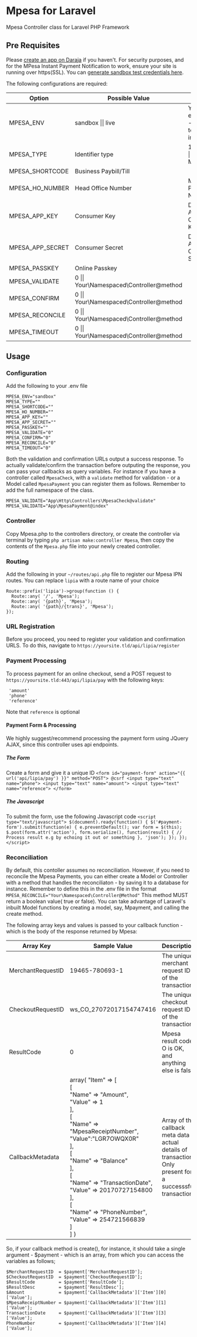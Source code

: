 # Mpesa for Laravel
Mpesa Controller class for Laravel PHP Framework

## Pre Requisites
Please <a href="https://developer.safaricom.co.ke/" target="_blank" >create an app on Daraja</a> if you haven\'t.
For security purposes, and for the MPesa Instant Payment Notification to work, ensure your site is running over https(SSL).
You can <a href="https://developer.safaricom.co.ke/test_credentials" target="_blank" >generate sandbox test credentials here</a>.

The following configurations are required:

<table>
    <thead>
        <th>Option</th>
        <th>Possible Value</th>
        <th>Description</th>
    </thead>
    <tbody>
        <tr>
            <td>MPESA_ENV</td>
            <td>sandbox || live</td>
            <td>Your mpesa environment - sandbox if testing, live if in production</td>
        </tr>
        <tr>
            <td>MPESA_TYPE</td>
            <td>Identifier type</td>
            <td>1 Shortcode || 2 Till || 4 MSIDN</td>
        </tr>
        <tr>
            <td>MPESA_SHORTCODE</td>
            <td>Business Paybill/Till</td>
            <td></td>
        </tr>
        <tr>
            <td>MPESA_HO_NUMBER</td>
            <td>Head Office Number</td>
            <td>Main Paybill/Parent Number</td>
        </tr>
        <tr>
            <td>MPESA_APP_KEY</td>
            <td>Consumer Key</td>
            <td>Daraja Application Consumer Key</td>
        <tr>
        </tr>
            <td>MPESA_APP_SECRET</td>
            <td>Consumer Secret</td>
            <td>Daraja Application Consumer Secret</td>
        </tr>
        <tr>
            <td>MPESA_PASSKEY</td>
            <td>Online Passkey</td>
            <td></td>
        </tr>
        <tr>
            <td>MPESA_VALIDATE</td>
            <td>0 || Your\Namespaced\Controller@method</td>
            <td></td>
        </tr>
        <tr>
            <td>MPESA_CONFIRM</td>
            <td>0 || Your\Namespaced\Controller@method</td>
            <td></td>
        </tr>
        <tr>
            <td>MPESA_RECONCILE</td>
            <td>0 || Your\Namespaced\Controller@method</td>
            <td></td>
        </tr>
        <tr>
            <td>MPESA_TIMEOUT</td>
            <td>0 || Your\Namespaced\Controller@method</td>
            <td></td>
        </tr>
    </tbody>
</table>

## Usage
### Configuration
Add the following to your .env file

    MPESA_ENV="sandbox"
    MPESA_TYPE=""
    MPESA_SHORTCODE=""
    MPESA_HO_NUMBER=""
    MPESA_APP_KEY=""
    MPESA_APP_SECRET=""
    MPESA_PASSKEY=""
    MPESA_VALIDATE="0"
    MPESA_CONFIRM="0"
    MPESA_RECONCILE="0"
    MPESA_TIMEOUT="0"


Both the validation and confirmation URLs output a success response. To actually validate/confirm the transaction before outputing the response, you can pass your callbacks as query variables. For instance if you have a controller called `MpesaCheck`, with a `validate` method for validation - or a Model called `MpesaPayment` you can register them as follows. Remember to add the full namespace of the class.

    MPESA_VALIDATE="App\Http\Controllers\MpesaCheck@validate"
    MPESA_VALIDATE="App\MpesaPayment@index"

### Controller
Copy Mpesa.php to the controllers directory, or create the controller via terminal by typing `php artisan make:controller Mpesa`, then copy the contents of the `Mpesa.php` file into your newly created controller.

### Routing
Add the following in your `~/routes/api.php` file to register our Mpesa IPN routes. You can replace `lipia` with a route name of your choice

    Route::prefix('lipia')->group(function () {
      Route::any( '/', 'Mpesa');
      Route::any( '{path}', 'Mpesa');
      Route::any( '{path}/{trans}', 'Mpesa');
    });

### URL Registration
Before you proceed, you need to register your validation and confirmation URLS. To do this, navigate to `https://yoursite.tld/api/lipia/register`

### Payment Processing
To process payment for an online checkout, send a POST request to `https://yoursite.tld:443/api/lipia/pay` with the following keys:

     'amount'
     'phone'
     'reference'
Note that `reference` is optional

#### Payment Form & Processing
We highly suggest/recommend processing the payment form using JQuery AJAX, since this controller uses api endpoints.

##### The Form
Create a form and give it a unique ID
    `<form id="payment-form" action="{{ url('api/lipia/pay') }}" method="POST">
        @csrf
        <input type="text" name="phone">
        <input type="text" name="amount">
        <input type="text" name="reference">
    </form>`

##### The Javascript
To submit the form, use the following Javascript code
    `<script type="text/javascript">
        $(document).ready(function() {
            $('#payment-form').submit(function(e) {
              e.preventDefault();
              var form = $(this);
              $.post(form.attr('action'), form.serialize(), function(result) {
                // Process result e.g by echoing it out or something
              }, 'json');
            });
        });
    </script>`

### Reconciliation

By default, this contoller assumes no reconciliation. However, if you need to reconcile the Mpesa Payments, you can either create a Model or Controller with a method that handles the reconciliaton - by saving it to a database for instance. Remember to define this in the .env file in the format `MPESA_RECONCILE="Your\Namespaced\Controller@Method"` This method MUST return a boolean value( true or false).
You can take advantage of Laravel's inbuilt Model functions by creating a model, say, Mpayment, and calling the create method.

The following array keys and values is passed to your callback function - which is the body of the response returned by Mpesa:
<table>
    <thead>
        <th>Array Key</th>
        <th>Sample Value</th>
        <th>Description</th>
    </thead>
    <tbody>
        <tr>
            <td>MerchantRequestID</td>
            <td>19465-780693-1</td>
            <td>The unique merchant request ID of the transaction.</td>
        </tr>
        <tr>
            <td>CheckoutRequestID</td>
            <td>ws_CO_27072017154747416</td>
            <td>The unique checkout request ID of the transaction.</td>
        </tr>
        <tr>
            <td>ResultCode</td>
            <td>0</td>
            <td>Mpesa result code. O is OK, and anything else is false</td>
        </tr>
        <tr>
            <td>CallbackMetadata</td>
            <td>array( "Item" => [<br>
          [<br>
            "Name" => "Amount",<br>
            "Value" => 1<br>
          ],<br>
          [<br>
            "Name" => "MpesaReceiptNumber",<br>
            "Value":"LGR7OWQX0R"<br>
          ],<br>
          [<br>
            "Name" => "Balance"<br>
          ],<br>
          [<br>
            "Name" => "TransactionDate",<br>
            "Value" => 20170727154800<br>
          ],<br>
          [<br>
            "Name" => "PhoneNumber",<br>
            "Value" => 254721566839<br>
          ]<br>
        ] )</td>
        <td>Array of the callback meta data - actual details of transaction. Only present for a successsful transaction.</td>
        </tr>
    </tbody>
</table>

So, if your callback method is create(), for instance, it should take a single argument - $payment - which is an array, from which you can access the variables as follows;

    $MerchantRequestID  = $payment['MerchantRequestID'];
    $CheckoutRequestID  = $payment['CheckoutRequestID'];
    $ResultCode         = $payment['ResultCode'];
    $ResultDesc         = $payment['ResultDesc'];
    $Amount             = $payment['CallbackMetadata']['Item'][0]['Value'];
    $MpesaReceiptNumber = $payment['CallbackMetadata']['Item'][1]['Value'];
    TransactionDate     = $payment['CallbackMetadata']['Item'][3]['Value'];
    PhoneNumber         = $payment['CallbackMetadata']['Item'][4]['Value'];
